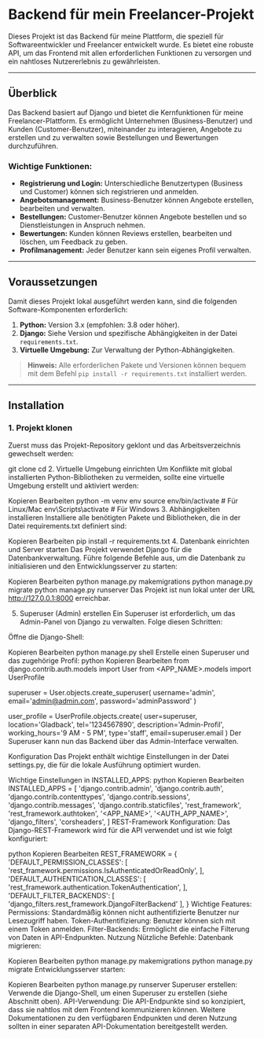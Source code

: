 # **Backend für mein Freelancer-Projekt**

Dieses Projekt ist das Backend für meine Plattform, die speziell für Softwareentwickler und Freelancer entwickelt wurde. Es bietet eine robuste API, um das Frontend mit allen erforderlichen Funktionen zu versorgen und ein nahtloses Nutzererlebnis zu gewährleisten.

---

## **Überblick**

Das Backend basiert auf Django und bietet die Kernfunktionen für meine Freelancer-Plattform. Es ermöglicht Unternehmen (Business-Benutzer) und Kunden (Customer-Benutzer), miteinander zu interagieren, Angebote zu erstellen und zu verwalten sowie Bestellungen und Bewertungen durchzuführen.

### **Wichtige Funktionen:**
- **Registrierung und Login:** Unterschiedliche Benutzertypen (Business und Customer) können sich registrieren und anmelden.
- **Angebotsmanagement:** Business-Benutzer können Angebote erstellen, bearbeiten und verwalten.
- **Bestellungen:** Customer-Benutzer können Angebote bestellen und so Dienstleistungen in Anspruch nehmen.
- **Bewertungen:** Kunden können Reviews erstellen, bearbeiten und löschen, um Feedback zu geben.
- **Profilmanagement:** Jeder Benutzer kann sein eigenes Profil verwalten.

---

## **Voraussetzungen**

Damit dieses Projekt lokal ausgeführt werden kann, sind die folgenden Software-Komponenten erforderlich:

1. **Python:** Version 3.x (empfohlen: 3.8 oder höher).
2. **Django:** Siehe Version und spezifische Abhängigkeiten in der Datei `requirements.txt`.
3. **Virtuelle Umgebung:** Zur Verwaltung der Python-Abhängigkeiten.

> **Hinweis:** Alle erforderlichen Pakete und Versionen können bequem mit dem Befehl `pip install -r requirements.txt` installiert werden.

---

## **Installation**

### **1. Projekt klonen**
Zuerst muss das Projekt-Repository geklont und das Arbeitsverzeichnis gewechselt werden:

git clone <REPOSITORY-URL>
cd <PROJEKT-ORDNER>
2. Virtuelle Umgebung einrichten
Um Konflikte mit global installierten Python-Bibliotheken zu vermeiden, sollte eine virtuelle Umgebung erstellt und aktiviert werden:

Kopieren
Bearbeiten
python -m venv env
source env/bin/activate    # Für Linux/Mac
env\Scripts\activate       # Für Windows
3. Abhängigkeiten installieren
Installiere alle benötigten Pakete und Bibliotheken, die in der Datei requirements.txt definiert sind:

Kopieren
Bearbeiten
pip install -r requirements.txt
4. Datenbank einrichten und Server starten
Das Projekt verwendet Django für die Datenbankverwaltung. Führe folgende Befehle aus, um die Datenbank zu initialisieren und den Entwicklungsserver zu starten:

Kopieren
Bearbeiten
python manage.py makemigrations
python manage.py migrate
python manage.py runserver
Das Projekt ist nun lokal unter der URL http://127.0.0.1:8000 erreichbar.

5. Superuser (Admin) erstellen
Ein Superuser ist erforderlich, um das Admin-Panel von Django zu verwalten. Folge diesen Schritten:

Öffne die Django-Shell:

Kopieren
Bearbeiten
python manage.py shell
Erstelle einen Superuser und das zugehörige Profil:
python
Kopieren
Bearbeiten
from django.contrib.auth.models import User
from <APP_NAME>.models import UserProfile

superuser = User.objects.create_superuser(
    username='admin',
    email='admin@admin.com',
    password='adminPassword'
)

user_profile = UserProfile.objects.create(
    user=superuser,
    location='Gladback',
    tel='1234567890',
    description='Admin-Profil',
    working_hours='9 AM - 5 PM',
    type='staff',
    email=superuser.email
)
Der Superuser kann nun das Backend über das Admin-Interface verwalten.

Konfiguration
Das Projekt enthält wichtige Einstellungen in der Datei settings.py, die für die lokale Ausführung optimiert wurden.

Wichtige Einstellungen in INSTALLED_APPS:
python
Kopieren
Bearbeiten
INSTALLED_APPS = [
    'django.contrib.admin',
    'django.contrib.auth',
    'django.contrib.contenttypes',
    'django.contrib.sessions',
    'django.contrib.messages',
    'django.contrib.staticfiles',
    'rest_framework',
    'rest_framework.authtoken',
    '<APP_NAME>',
    '<AUTH_APP_NAME>',
    'django_filters',
    'corsheaders',
]
REST-Framework Konfiguration:
Das Django-REST-Framework wird für die API verwendet und ist wie folgt konfiguriert:

python
Kopieren
Bearbeiten
REST_FRAMEWORK = {
    'DEFAULT_PERMISSION_CLASSES': [
        'rest_framework.permissions.IsAuthenticatedOrReadOnly',
    ],
    'DEFAULT_AUTHENTICATION_CLASSES': [
        'rest_framework.authentication.TokenAuthentication',
    ],
    'DEFAULT_FILTER_BACKENDS': [
        'django_filters.rest_framework.DjangoFilterBackend'
    ],
}
Wichtige Features:
Permissions: Standardmäßig können nicht authentifizierte Benutzer nur Lesezugriff haben.
Token-Authentifizierung: Benutzer können sich mit einem Token anmelden.
Filter-Backends: Ermöglicht die einfache Filterung von Daten in API-Endpunkten.
Nutzung
Nützliche Befehle:
Datenbank migrieren:

Kopieren
Bearbeiten
python manage.py makemigrations
python manage.py migrate
Entwicklungsserver starten:

Kopieren
Bearbeiten
python manage.py runserver
Superuser erstellen: Verwende die Django-Shell, um einen Superuser zu erstellen (siehe Abschnitt oben).
API-Verwendung:
Die API-Endpunkte sind so konzipiert, dass sie nahtlos mit dem Frontend kommunizieren können. Weitere Dokumentationen zu den verfügbaren Endpunkten und deren Nutzung sollten in einer separaten API-Dokumentation bereitgestellt werden.







